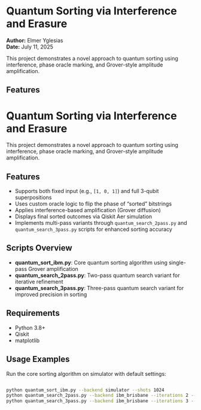 # Quantum Sorting via Interference and Erasure

**Author:** Elmer Yglesias  
**Date:** July 11, 2025

This project demonstrates a novel approach to quantum sorting using interference, phase oracle marking, and Grover-style amplitude amplification.

## Features

# Quantum Sorting via Interference and Erasure

This project demonstrates a novel approach to quantum sorting using interference, phase oracle marking, and Grover-style amplitude amplification.

## Features

- Supports both fixed input (e.g., `[1, 0, 1]`) and full 3-qubit superpositions  
- Uses custom oracle logic to flip the phase of “sorted” bitstrings  
- Applies interference-based amplification (Grover diffusion)  
- Displays final sorted outcomes via Qiskit Aer simulation  
- Implements multi-pass variants through `quantum_search_2pass.py` and `quantum_search_3pass.py` scripts for enhanced sorting accuracy

## Scripts Overview

- **quantum_sort_ibm.py**: Core quantum sorting algorithm using single-pass Grover amplification  
- **quantum_search_2pass.py**: Two-pass quantum search variant for iterative refinement  
- **quantum_search_3pass.py**: Three-pass quantum search variant for improved precision in sorting  

## Requirements

- Python 3.8+  
- Qiskit  
- matplotlib

## Usage Examples

Run the core sorting algorithm on simulator with default settings:

```bash

python quantum_sort_ibm.py --backend simulator --shots 1024
python quantum_search_2pass.py --backend ibm_brisbane --iterations 2 --shots 2048
python quantum_search_3pass.py --backend ibm_brisbane --iterations 3 --shots 2048


